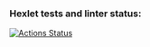 ### Hexlet tests and linter status:
[![Actions Status](https://github.com/maeeee19/frontend-project-12/actions/workflows/hexlet-check.yml/badge.svg)](https://github.com/maeeee19/frontend-project-12/actions)